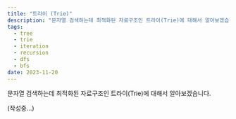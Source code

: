 ```yaml
---
title: "트라이 (Trie)"
description: "문자열 검색하는데 최적화된 자료구조인 트라이(Trie)에 대해서 알아보겠습니다."
tags:
  - tree
  - trie
  - iteration
  - recursion
  - dfs
  - bfs
date: 2023-11-20
---
```


문자열 검색하는데 최적화된 자료구조인 트라이(Trie)에 대해서 알아보겠습니다.

(작성중...)
